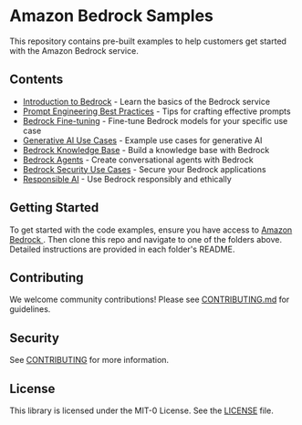 # Amazon Bedrock Samples 

This repository contains pre-built examples to help customers get started with the Amazon Bedrock service.

## Contents

- [Introduction to Bedrock](introduction-to-bedrock) - Learn the basics of the Bedrock service
- [Prompt Engineering Best Practices](prompt-engineering-best-practices) - Tips for crafting effective prompts 
- [Bedrock Fine-tuning](bedrock-fine-tuning) - Fine-tune Bedrock models for your specific use case
- [Generative AI Use Cases](generative-ai-use-cases) - Example use cases for generative AI
- [Bedrock Knowledge Base](bedrock-knowledge-base) - Build a knowledge base with Bedrock
- [Bedrock Agents](bedrock-agents) - Create conversational agents with Bedrock
- [Bedrock Security Use Cases](bedrock-security-use-cases) - Secure your Bedrock applications
- [Responsible AI](responsible-ai) - Use Bedrock responsibly and ethically

## Getting Started

To get started with the code examples, ensure you have access to [Amazon Bedrock ](https://aws.amazon.com/bedrock/). Then clone this repo and navigate to one of the folders above. Detailed instructions are provided in each folder's README.

## Contributing

We welcome community contributions! Please see [CONTRIBUTING.md](CONTRIBUTING.md) for guidelines.

## Security

See [CONTRIBUTING](CONTRIBUTING.md#security-issue-notifications) for more information.

## License

This library is licensed under the MIT-0 License. See the [LICENSE](LICENSE) file.
